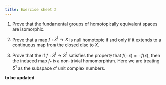 ```yaml
---
title: Exercise sheet 2
---
```


1. Prove that the fundamental groups of homotopically equivalent spaces are isomorphic.

2. Prove that a map $f: S^1 \to X$ is null homotopic if and only if it extends to a continuous map from the closed disc to $X$.

3. Prove  that the if $f : S^1 \to S^1$ satisfies the property that $f(-x) = -f(x)$, then the induced map $f_*$ is a non-trivial  homomorphism. Here we are treating $S^1$ as the subspace of unit complex numbers.

**to be updated**
